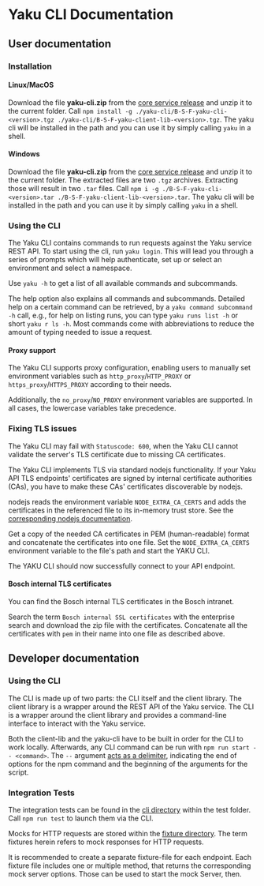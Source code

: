 # Yaku CLI Documentation

## User documentation

### Installation

#### Linux/MacOS

Download the file **yaku-cli.zip** from the [core service release](https://github.com/B-S-F/qg-api-service/releases) and unzip it to the current folder. Call `npm install -g ./yaku-cli/B-S-F-yaku-cli-<version>.tgz ./yaku-cli/B-S-F-yaku-client-lib-<version>.tgz`. The yaku cli will be installed in the path and you can use it by simply calling `yaku` in a shell.

#### Windows

Download the file **yaku-cli.zip** from the [core service release](https://github.com/B-S-F/qg-api-service/releases) and unzip it to the current folder. The extracted files are two `.tgz` archives. Extracting those will result in two `.tar` files. Call `npm i -g ./B-S-F-yaku-cli-<version>.tar ./B-S-F-yaku-client-lib-<version>.tar`. The yaku cli will be installed in the path and you can use it by simply calling `yaku` in a shell.

### Using the CLI

The Yaku CLI contains commands to run requests against the Yaku service REST API. To start using the cli, run `yaku login`. This will lead you through a series of prompts which will help authenticate, set up or select an environment and select a namespace.

Use `yaku -h` to get a list of all available commands and subcommands.

The help option also explains all commands and subcommands. Detailed help on a certain command can be retrieved, by a `yaku command subcommand -h` call, e.g., for help on listing runs, you can type `yaku runs list -h` or short `yaku r ls -h`. Most commands come with abbreviations to reduce the amount of typing needed to issue a request.

#### Proxy support

The Yaku CLI supports proxy configuration, enabling users to manually set environment variables such as `http_proxy`/`HTTP_PROXY` or `https_proxy`/`HTTPS_PROXY` according to their needs.

Additionally, the `no_proxy`/`NO_PROXY` environment variables are supported. In all cases, the lowercase variables take precedence.

### Fixing TLS issues

The Yaku CLI may fail with `Statuscode: 600`, when the Yaku CLI cannot validate the server's TLS certificate due to missing CA certificates.

The Yaku CLI implements TLS via standard nodejs functionality.
If your Yaku API TLS endpoints' certificates are signed by internal certificate authorities (CAs), you have to make these CAs' certificates discoverable by nodejs.

nodejs reads the environment variable `NODE_EXTRA_CA_CERTS` and adds the certificates in the referenced file to its in-memory trust store.
See the [corresponding nodejs documentation](https://nodejs.org/api/cli.html#node_extra_ca_certsfile).

Get a copy of the needed CA certificates in PEM (human-readable) format and concatenate the certificates into one file.
Set the `NODE_EXTRA_CA_CERTS` environment variable to the file's path and start the YAKU CLI.

The YAKU CLI should now successfully connect to your API endpoint.

#### Bosch internal TLS certificates

You can find the Bosch internal TLS certificates in the Bosch intranet.

Search the term `Bosch internal SSL certificates` with the enterprise search and download the zip file with the certificates.
Concatenate all the certificates with `pem` in their name into one file as described above.

## Developer documentation

### Using the CLI

The CLI is made up of two parts: the CLI itself and the client library. The client library is a wrapper around the REST API of the Yaku service. The CLI is a wrapper around the client library and provides a command-line interface to interact with the Yaku service.

Both the client-lib and the yaku-cli have to be built in order for the CLI to work locally. Afterwards, any CLI command can be run with `npm run start -- <command>`. The `--` argument [acts as a delimiter](https://pubs.opengroup.org/onlinepubs/9699919799/basedefs/V1_chap12.html#tag_12_02), indicating the end of options for the npm command and the beginning of the arguments for the script.

### Integration Tests

The integration tests can be found in the [cli directory](./test/cli) within the test folder. Call `npm run test` to launch them via the CLI.

Mocks for HTTP requests are stored within the [fixture directory](./test/fixtures). The term fixtures herein refers to mock responses for HTTP requests.

It is recommended to create a separate fixture-file for each endpoint. Each fixture file includes one or multiple method, that returns the corresponding mock server options. Those can be used to start the mock Server, then.
